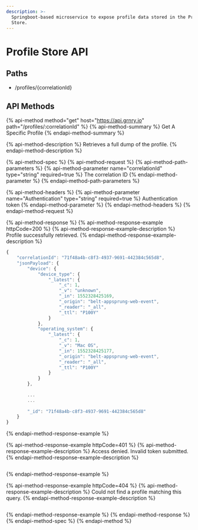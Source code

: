 ```yaml
---
description: >-
  Springboot-based microservice to expose profile data stored in the Profile
  Store.
---
```


# Profile Store API

## Paths

* /profiles/{correlationId}

## API Methods

{% api-method method="get" host="https://api.grnry.io" path="/profiles/:correlationId" %}
{% api-method-summary %}
Get A Specific Profile
{% endapi-method-summary %}

{% api-method-description %}
Retrieves a full dump of the profile.
{% endapi-method-description %}

{% api-method-spec %}
{% api-method-request %}
{% api-method-path-parameters %}
{% api-method-parameter name="correlationId" type="string" required=true %}
The correlation ID
{% endapi-method-parameter %}
{% endapi-method-path-parameters %}

{% api-method-headers %}
{% api-method-parameter name="Authentication" type="string" required=true %}
Authentication token
{% endapi-method-parameter %}
{% endapi-method-headers %}
{% endapi-method-request %}

{% api-method-response %}
{% api-method-response-example httpCode=200 %}
{% api-method-response-example-description %}
Profile successfully retrieved.
{% endapi-method-response-example-description %}

```javascript
{
    "correlationId": "71f48a4b-c8f3-4937-9691-442384c565d8",
    "jsonPayload": {
        "device": {
            "device_type": {
                "_latest": {
                    "_c": 1,
                    "_v": "unknown",
                    "_in": 1552328425169,
                    "_origin": "belt-appsprung-web-event",
                    "_reader": "_all",
                    "_ttl": "P100Y"
                }
            },
            "operating_system": {
                "_latest": {
                    "_c": 1,
                    "_v": "Mac OS",
                    "_in": 1552328425177,
                    "_origin": "belt-appsprung-web-event",
                    "_reader": "_all",
                    "_ttl": "P100Y"
                }
            }
        },
        
        ...
        ...
        
        "_id": "71f48a4b-c8f3-4937-9691-442384c565d8"
    }
}
```
{% endapi-method-response-example %}

{% api-method-response-example httpCode=401 %}
{% api-method-response-example-description %}
Access denied. Invalid token submitted.
{% endapi-method-response-example-description %}

```

```
{% endapi-method-response-example %}

{% api-method-response-example httpCode=404 %}
{% api-method-response-example-description %}
Could not find a profile matching this query.
{% endapi-method-response-example-description %}

```javascript

```
{% endapi-method-response-example %}
{% endapi-method-response %}
{% endapi-method-spec %}
{% endapi-method %}





